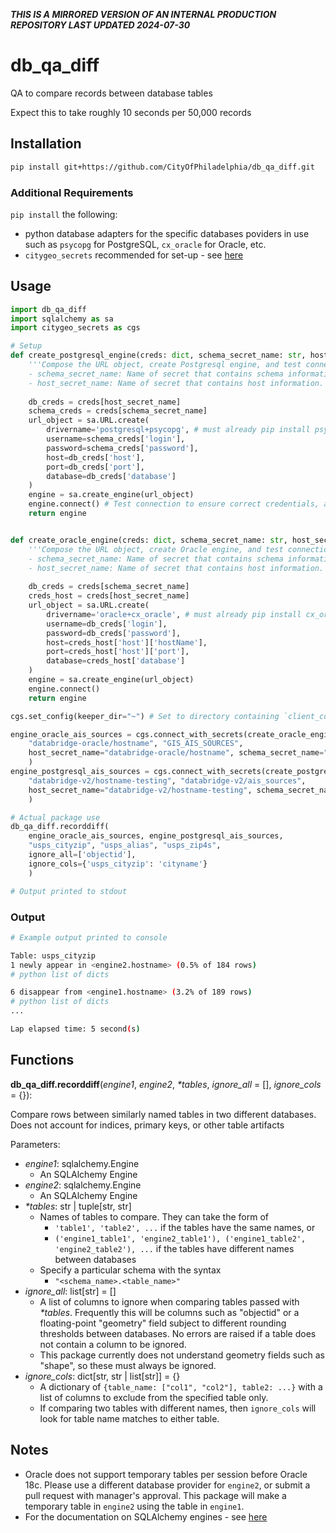 **_THIS IS A MIRRORED VERSION OF AN INTERNAL PRODUCTION REPOSITORY LAST UPDATED 2024-07-30_**

# db_qa_diff
QA to compare records between database tables

Expect this to take roughly 10 seconds per 50,000 records 
## Installation

```bash
pip install git+https://github.com/CityOfPhiladelphia/db_qa_diff.git
```
### Additional Requirements
`pip install` the following: 
* python database adapters for the specific databases poviders in use such as `psycopg` for PostgreSQL, `cx_oracle` for Oracle, etc. 
* `citygeo_secrets` recommended for set-up - see [here](https://github.com/CityOfPhiladelphia/citygeo_secrets)

## Usage

```python
import db_qa_diff
import sqlalchemy as sa
import citygeo_secrets as cgs

# Setup
def create_postgresql_engine(creds: dict, schema_secret_name: str, host_secret_name: str) -> sa.Engine:
    '''Compose the URL object, create Postgresql engine, and test connection
    - schema_secret_name: Name of secret that contains schema information. Used to make this function dynamic
    - host_secret_name: Name of secret that contains host information. Used to make this function dynamic'''
    
    db_creds = creds[host_secret_name]
    schema_creds = creds[schema_secret_name]
    url_object = sa.URL.create(
        drivername='postgresql+psycopg', # must already pip install psycopg
        username=schema_creds['login'],
        password=schema_creds['password'],
        host=db_creds['host'],
        port=db_creds['port'],
        database=db_creds['database']
    )
    engine = sa.create_engine(url_object)
    engine.connect() # Test connection to ensure correct credentials, as SQLAlchemy uses lazy initialization
    return engine


def create_oracle_engine(creds: dict, schema_secret_name: str, host_secret_name: str) -> sa.Engine:
    '''Compose the URL object, create Oracle engine, and test connection
    - schema_secret_name: Name of secret that contains schema information. Used to make this function dynamic
    - host_secret_name: Name of secret that contains host information. Used to make this function dynamic'''
    
    db_creds = creds[schema_secret_name]
    creds_host = creds[host_secret_name]
    url_object = sa.URL.create(
        drivername='oracle+cx_oracle', # must already pip install cx_oracle
        username=db_creds['login'],
        password=db_creds['password'],
        host=creds_host['host']['hostName'],
        port=creds_host['host']['port'],
        database=creds_host['database']
    )
    engine = sa.create_engine(url_object)
    engine.connect()
    return engine

cgs.set_config(keeper_dir="~") # Set to directory containing `client_config.json`

engine_oracle_ais_sources = cgs.connect_with_secrets(create_oracle_engine, 
    "databridge-oracle/hostname", "GIS_AIS_SOURCES", 
    host_secret_name="databridge-oracle/hostname", schema_secret_name="GIS_AIS_SOURCES"
    )
engine_postgresql_ais_sources = cgs.connect_with_secrets(create_postgresql_engine, 
    "databridge-v2/hostname-testing", "databridge-v2/ais_sources", 
    host_secret_name="databridge-v2/hostname-testing", schema_secret_name="databridge-v2/ais_sources"
    )

# Actual package use
db_qa_diff.recorddiff(
    engine_oracle_ais_sources, engine_postgresql_ais_sources, 
    "usps_cityzip", "usps_alias", "usps_zip4s", 
    ignore_all=['objectid'], 
    ignore_cols={'usps_cityzip': 'cityname'}
    )

# Output printed to stdout
```

### Output
```bash
# Example output printed to console

Table: usps_cityzip
1 newly appear in <engine2.hostname> (0.5% of 184 rows)
# python list of dicts

6 disappear from <engine1.hostname> (3.2% of 189 rows)
# python list of dicts
...

Lap elapsed time: 5 second(s)
```

## Functions
**db_qa_diff.recorddiff**(_engine1_, _engine2_, _*tables_, 
               _ignore_all_ = [], _ignore_cols_ = {}): 

Compare rows between similarly named tables in two different databases. Does not account for indices, primary keys, or other table artifacts

Parameters: 
* _engine1_: sqlalchemy.Engine
    * An SQLAlchemy Engine
* _engine2_: sqlalchemy.Engine
    * An SQLAlchemy Engine  
* _*tables_: str | tuple[str, str]
    * Names of tables to compare. They can take the form of 
        * `'table1', 'table2', ...` if the tables have the same names, or 
        * `('engine1_table1', 'engine2_table1'), ('engine1_table2', 'engine2_table2'), ...` if the tables have different names between databases
    * Specify a particular schema with the syntax 
        * `"<schema_name>.<table_name>"`
* _ignore_all_: list[str] = [] 
    * A list of columns to ignore when comparing tables passed with _*tables_. Frequently this will be columns such as "objectid" or a floating-point "geometry" field subject to different rounding thresholds between databases. No errors are raised if a table does not contain a column to be ignored.
    * This package currently does not understand geometry fields such as "shape", so these must always be ignored. 
* _ignore_cols_: dict[str, str | list[str]] = {} 
    * A dictionary of `{table_name: ["col1", "col2"], table2: ...}` with a list of columns to exclude from the specified table only. 
    * If comparing two tables with different names, then `ignore_cols` will look for table name matches to either table. 

## Notes
* Oracle does not support temporary tables per session before Oracle 18c. Please use a different database provider for `engine2`, or submit a pull request with manager's approval. This package will make a temporary table in `engine2` using the table in `engine1`.
* For the documentation on SQLAlchemy engines - see [here](https://docs.sqlalchemy.org/en/20/tutorial/engine.html)
